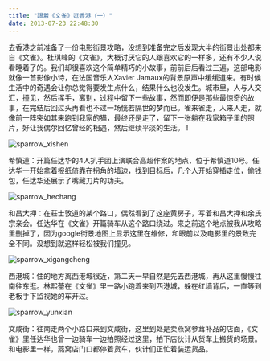 ```yaml
---
title: "跟着《文雀》逛香港（一）"
date: 2013-07-23 22:48:30
---
```


去香港之前准备了一份电影街景攻略，没想到准备完之后发现大半的街景出处都来自《文雀》。杜琪峰的《文雀》，大概讨厌它的人跟喜欢它的一样多，还有不少人说看睡着了的。我们却很喜欢这个简单精巧的小故事，前前后后看过三遍，这部电影就像一首影像小诗，在法国音乐人Xavier Jamaux的背景原声中缓缓道来。有时候生活中的奇遇会让你总觉得要发生点什么，结果什么也没发生。城市里，人与人交汇，撞见，然后挥手，离别，过程中留下一些故事，然而即便是那些最惊奇的故事，在完结后回过头再看也不过一场恍若隔世的梦而已。雀来雀走，人来人走，就像前一阵突如其来跑到我家的猫，最终还是走了，留下一张躺在我家箱子里的照片，好让我偶尔回忆曾经的相遇，然后继续平淡的生活。 !

![sparrow_xishen](../../../images/2013/07/sparrow_xishen.jpg) 

希慎道：开篇任达华的4人扒手团上演联合高超作案的地点，位于希慎道10号。任达华一开始拿着报纸倚靠在拐角的墙边，找到目标后，几个人开始穿插走位，偷钱包，任达华还展示了嘴藏刀片的功夫。 

![sparrow_hechang](../../../images/2013/07/sparrow_hechang.jpg) 

和昌大押：在莊士敦道的某个路口，偶然看到了这座黄房子，写着和昌大押和余氏宗亲会。任达华在《文雀》开篇骑车从这个路口绕过。来之前这个地点被我从攻略里删掉了，因为google街景地图上显示这里在维修，和眼前以及电影里的景致完全不同。没想到就这样轻松被我们撞见。 

![sparrow_xigangcheng](../../../images/2013/07/sparrow_xigangcheng.jpg) 

西港城：住的地方离西港城很近，第二天一早自然是先去西港城，再从这里慢慢往南往东逛。林熙蕾在《文雀》里一路小跑着来到西港城，躲在红墙背后，一直等到老板手下监视她的车开过。 

![sparrow_yunxian](../../../images/2013/07/sparrow_yunxian.jpg) 

文咸街：往南走两个小路口来到文咸街，这里到处是卖燕窝参茸补品的店面，《文雀》里任达华也曾一边骑车一边拍照经过这里，拍下店伙计从货车上搬货的场景。和电影里一样，燕窝店门口都停着货车，伙计们正忙着装运货品。